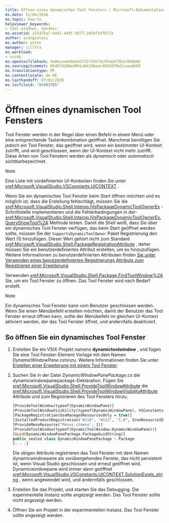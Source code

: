 ```yaml
---
title: Öffnen eines dynamischen Tool Fensters | Microsoft-Dokumentation
ms.date: 11/04/2016
ms.topic: how-to
helpviewer_keywords:
- tool windows, dynamic
ms.assetid: 21547ba7-6e81-44df-9277-265bf34f877a
author: acangialosi
ms.author: anthc
manager: jillfra
ms.workload:
- vssdk
ms.openlocfilehash: 9a06cea6d9de4271572457dc9fe6473b5c969b66
ms.sourcegitcommit: 05487d286ed891a04196aacd965870e2ceaadb68
ms.translationtype: MT
ms.contentlocale: de-DE
ms.lasthandoff: 07/02/2020
ms.locfileid: "85903705"
---
```

# <a name="open-a-dynamic-tool-window"></a>Öffnen eines dynamischen Tool Fensters
Tool Fenster werden in der Regel über einen Befehl in einem Menü oder eine entsprechende Tastenkombination geöffnet. Manchmal benötigen Sie jedoch ein Tool Fenster, das geöffnet wird, wenn ein bestimmter UI-Kontext zutrifft, und wird geschlossen, wenn der UI-Kontext nicht mehr zutrifft. Diese Arten von Tool Fenstern werden als *dynamisch* oder *automatisch sichtbar*bezeichnet.

> [!NOTE]
> Eine Liste mit vordefinierten UI-Kontexten finden Sie unter <xref:Microsoft.VisualStudio.VSConstants.UICONTEXT> .

 Wenn Sie ein dynamisches Tool Fenster beim Start öffnen möchten und es möglich ist, dass die Erstellung fehlschlägt, müssen Sie die <xref:Microsoft.VisualStudio.Shell.Interop.IVsPackageDynamicToolOwnerEx> -Schnittstelle implementieren und die Fehlerbedingungen in der- <xref:Microsoft.VisualStudio.Shell.Interop.IVsPackageDynamicToolOwnerEx.QueryShowTool%2A> Methode testen. Damit die Shell weiß, dass Sie über ein dynamisches Tool Fenster verfügen, das beim Start geöffnet werden sollte, müssen Sie der `SupportsDynamicToolOwner` Paket Registrierung den Wert (1) hinzufügen. Dieser Wert gehört nicht zum Standard <xref:Microsoft.VisualStudio.Shell.PackageRegistrationAttribute> , daher müssen Sie ein benutzerdefiniertes Attribut erstellen, um es hinzuzufügen. Weitere Informationen zu benutzerdefinierten Attributen finden [Sie unter Verwenden eines benutzerdefinierten Registrierungs Attributs zum Registrieren einer Erweiterung](../extensibility/registering-and-unregistering-vspackages.md#using-a-custom-registration-attribute-to-register-an-extension).

 Verwenden <xref:Microsoft.VisualStudio.Shell.Package.FindToolWindow%2A> Sie, um ein Tool Fenster zu öffnen. Das Tool Fenster wird nach Bedarf erstellt.

> [!NOTE]
> Ein dynamisches Tool Fenster kann vom Benutzer geschlossen werden. Wenn Sie einen Menübefehl erstellen möchten, damit der Benutzer das Tool Fenster erneut öffnen kann, sollte der Menübefehl im gleichen UI-Kontext aktiviert werden, der das Tool Fenster öffnet, und andernfalls deaktiviert.

## <a name="to-open-a-dynamic-tool-window"></a>So öffnen Sie ein dynamisches Tool Fenster

1. Erstellen Sie ein VSIX-Projekt namens **dynamictoolwindow** , und fügen Sie eine Tool Fenster-Element Vorlage mit dem Namen *DynamicWindowPane.cs*hinzu. Weitere Informationen finden Sie unter [Erstellen einer Erweiterung mit einem Tool Fenster](../extensibility/creating-an-extension-with-a-tool-window.md).

2. Suchen Sie in der Datei *DynamicWindowPanePackage.cs* die dynamicwindowpanepackage-Deklaration. Fügen Sie <xref:Microsoft.VisualStudio.Shell.ProvideToolWindowAttribute> die <xref:Microsoft.VisualStudio.Shell.ProvideToolWindowVisibilityAttribute> Attribute und zum Registrieren des Tool Fensters hinzu.

    ```vb
    [ProvideToolWindow(typeof(DynamicWindowPane)]
    [ProvideToolWindowVisibility(typeof(DynamicWindowPane), VSConstants.UICONTEXT.SolutionExists_string)]
    [PackageRegistration(UseManagedResourcesOnly = true)]
    [InstalledProductRegistration("#110", "#112", "1.0", IconResourceID = 400)] // Info on this package for Help/About
    [ProvideMenuResource("Menus.ctmenu", 1)]
    [ProvideToolWindow(typeof(DynamicToolWindow.DynamicWindowPane))]
    [Guid(DynamicWindowPanePackage.PackageGuidString)]
    public sealed class DynamicWindowPanePackage : Package
    {. . .}
    ```

     Die obigen Attribute registrieren das Tool Fenster mit dem Namen dynamicwindowpane als vorübergehendes Fenster, das nicht persistent ist, wenn Visual Studio geschlossen und erneut geöffnet wird. Dynamicwindowpane wird immer dann geöffnet <xref:Microsoft.VisualStudio.VSConstants.UICONTEXT.SolutionExists_string> , wenn angewendet wird, und andernfalls geschlossen.

3. Erstellen Sie das Projekt, und starten Sie das Debugging. Die experimentelle Instanz sollte angezeigt werden. Das Tool Fenster sollte nicht angezeigt werden.

4. Öffnen Sie ein Projekt in der experimentellen Instanz. Das Tool Fenster sollte angezeigt werden.
